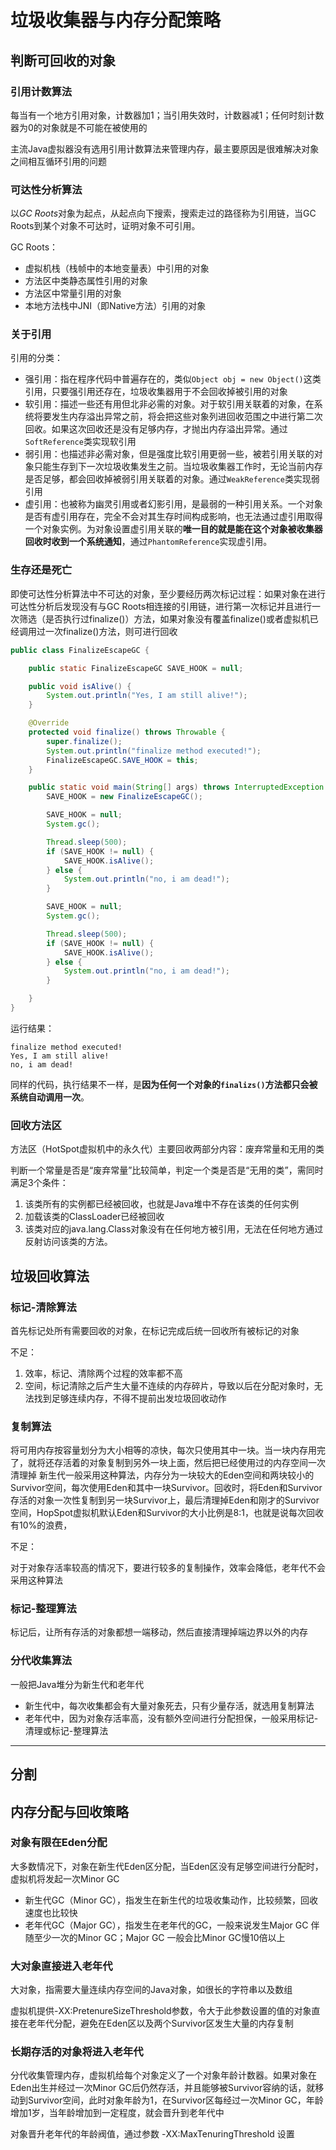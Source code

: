 # 垃圾收集器与内存分配策略
## 判断可回收的对象
### 引用计数算法
每当有一个地方引用对象，计数器加1；当引用失效时，计数器减1；任何时刻计数器为0的对象就是不可能在被使用的

主流Java虚拟器没有选用引用计数算法来管理内存，最主要原因是很难解决对象之间相互循环引用的问题

### 可达性分析算法
以*GC Roots*对象为起点，从起点向下搜索，搜索走过的路径称为引用链，当GC Roots到某个对象不可达时，证明对象不可引用。

GC Roots：

* 虚拟机栈（栈帧中的本地变量表）中引用的对象
* 方法区中类静态属性引用的对象
* 方法区中常量引用的对象
* 本地方法栈中JNI（即Native方法）引用的对象

### 关于引用
引用的分类：
* 强引用：指在程序代码中普遍存在的，类似`Object obj = new Object()`这类引用，只要强引用还存在，垃圾收集器用于不会回收掉被引用的对象
* 软引用：描述一些还有用但北非必需的对象。对于软引用关联着的对象，在系统将要发生内存溢出异常之前，将会把这些对象列进回收范围之中进行第二次回收。如果这次回收还是没有足够内存，才抛出内存溢出异常。通过`SoftReference`类实现软引用
* 弱引用：也描述非必需对象，但是强度比软引用更弱一些，被若引用关联的对象只能生存到下一次垃圾收集发生之前。当垃圾收集器工作时，无论当前内存是否足够，都会回收掉被弱引用关联着的对象。通过`WeakReference`类实现弱引用
* 虚引用：也被称为幽灵引用或者幻影引用，是最弱的一种引用关系。一个对象是否有虚引用存在，完全不会对其生存时间构成影响，也无法通过虚引用取得一个对象实例。为对象设置虚引用关联的**唯一目的就是能在这个对象被收集器回收时收到一个系统通知**，通过`PhantomReference`实现虚引用。

### 生存还是死亡
即使可达性分析算法中不可达的对象，至少要经历两次标记过程：如果对象在进行可达性分析后发现没有与GC Roots相连接的引用链，进行第一次标记并且进行一次筛选（是否执行过finalize()）方法，如果对象没有覆盖finalize()或者虚拟机已经调用过一次finalize()方法，则可进行回收

```java
public class FinalizeEscapeGC {

    public static FinalizeEscapeGC SAVE_HOOK = null;

    public void isAlive() {
        System.out.println("Yes, I am still alive!");
    }

    @Override
    protected void finalize() throws Throwable {
        super.finalize();
        System.out.println("finalize method executed!");
        FinalizeEscapeGC.SAVE_HOOK = this;
    }

    public static void main(String[] args) throws InterruptedException {
        SAVE_HOOK = new FinalizeEscapeGC();

        SAVE_HOOK = null;
        System.gc();

        Thread.sleep(500);
        if (SAVE_HOOK != null) {
            SAVE_HOOK.isAlive();
        } else {
            System.out.println("no, i am dead!");
        }

        SAVE_HOOK = null;
        System.gc();

        Thread.sleep(500);
        if (SAVE_HOOK != null) {
            SAVE_HOOK.isAlive();
        } else {
            System.out.println("no, i am dead!");
        }

    }
}
```

运行结果：
```
finalize method executed!
Yes, I am still alive!
no, i am dead!
```
同样的代码，执行结果不一样，是**因为任何一个对象的`finalizs()`方法都只会被系统自动调用一次**。

### 回收方法区
方法区（HotSpot虚拟机中的永久代）主要回收两部分内容：废弃常量和无用的类

判断一个常量是否是“废弃常量”比较简单，判定一个类是否是“无用的类”，需同时满足3个条件：
1. 该类所有的实例都已经被回收，也就是Java堆中不存在该类的任何实例
2. 加载该类的ClassLoader已经被回收
3. 该类对应的java.lang.Class对象没有在任何地方被引用，无法在任何地方通过反射访问该类的方法。

## 垃圾回收算法
### 标记-清除算法
首先标记处所有需要回收的对象，在标记完成后统一回收所有被标记的对象

不足：
1. 效率，标记、清除两个过程的效率都不高
2. 空间，标记清除之后产生大量不连续的内存碎片，导致以后在分配对象时，无法找到足够连续内存，不得不提前出发垃圾回收动作

### 复制算法
将可用内存按容量划分为大小相等的凉快，每次只使用其中一块。当一块内存用完了，就将还存活着的对象复制到另外一块上面，然后把已经使用过的内存空间一次清理掉
新生代一般采用这种算法，内存分为一块较大的Eden空间和两块较小的Survivor空间，每次使用Eden和其中一块Survivor。回收时，将Eden和Survivor存活的对象一次性复制到另一块Survivor上，最后清理掉Eden和刚才的Survivor空间，HopSpot虚拟机默认Eden和Survivor的大小比例是8:1，也就是说每次回收有10%的浪费，

不足：

对于对象存活率较高的情况下，要进行较多的复制操作，效率会降低，老年代不会采用这种算法

### 标记-整理算法
标记后，让所有存活的对象都想一端移动，然后直接清理掉端边界以外的内存


### 分代收集算法
一般把Java堆分为新生代和老年代

* 新生代中，每次收集都会有大量对象死去，只有少量存活，就选用复制算法
* 老年代中，因为对象存活率高，没有额外空间进行分配担保，一般采用标记-清理或标记-整理算法

---
分割
---

## 内存分配与回收策略
### 对象有限在Eden分配
大多数情况下，对象在新生代Eden区分配，当Eden区没有足够空间进行分配时，虚拟机将发起一次Minor GC

* 新生代GC（Minor GC），指发生在新生代的垃圾收集动作，比较频繁，回收速度也比较快
* 老年代GC（Major GC），指发生在老年代的GC，一般来说发生Major GC 伴随至少一次的Minor GC；Major GC 一般会比Minor GC慢10倍以上

### 大对象直接进入老年代
大对象，指需要大量连续内存空间的Java对象，如很长的字符串以及数组

虚拟机提供-XX:PretenureSizeThreshold参数，令大于此参数设置的值的对象直接在老年代分配，避免在Eden区以及两个Survivor区发生大量的内存复制

### 长期存活的对象将进入老年代
分代收集管理内存，虚拟机给每个对象定义了一个对象年龄计数器。如果对象在Eden出生并经过一次Minor GC后仍然存活，并且能够被Survivor容纳的话，就移动到Survivor空间，此时对象年龄为1，在Survivor区每经过一次Minor GC，年龄增加1岁，当年龄增加到一定程度，就会晋升到老年代中

对象晋升老年代的年龄阀值，通过参数 -XX:MaxTenuringThreshold 设置
